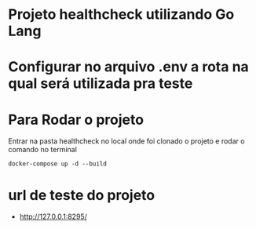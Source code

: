 # Projeto healthcheck utilizando Go Lang
# Configurar no arquivo .env a rota na qual será utilizada pra teste
# Para Rodar o projeto
Entrar na pasta healthcheck no local onde foi clonado o projeto e rodar o comando no terminal
```
docker-compose up -d --build
```
# url de teste do projeto
* http://127.0.0.1:8295/

